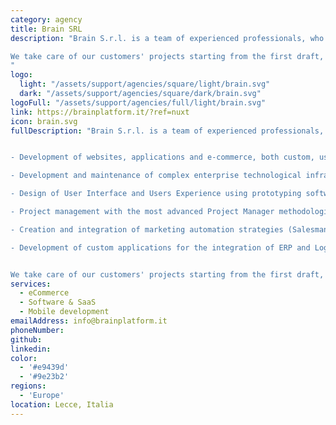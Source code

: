 ```yaml
---
category: agency
title: Brain SRL
description: "Brain S.r.l. is a team of experienced professionals, who work with great passion on various projects. We have been operating for more than twenty years.

We take care of our customers' projects starting from the first draft, following the entire life cycle of the software up to the achievement of business' targets.
"
logo: 
  light: "/assets/support/agencies/square/light/brain.svg"
  dark: "/assets/support/agencies/square/dark/brain.svg"
logoFull: "/assets/support/agencies/full/light/brain.svg"
link: https://brainplatform.it/?ref=nuxt
icon: brain.svg
fullDescription: "Brain S.r.l. is a team of experienced professionals, who work with great passion on various projects. We have been operating for more than twenty years in the following sectors:


- Development of websites, applications and e-commerce, both custom, using the most advanced technologies (Node JS, Nuxt JS, Vue JS, Vue Storefront, React JS, Next JS), or using the most advanced CMS ( Shopware, Magento, Prestashop, HCL) also enhanced by a headless approach.

- Development and maintenance of complex enterprise technological infrastructures using the most powerful clouds: AWS, Azure and hybrid approaches with virtualized systems and containers (eg Docker and Kubernetes).

- Design of User Interface and Users Experience using prototyping software (Adobe Xd, InVision, Sketch, Figma)

- Project management with the most advanced Project Manager methodologies (Prince2, Agile, SCRUM)

- Creation and integration of marketing automation strategies (Salesmanago)

- Development of custom applications for the integration of ERP and Logistics software present by the customer.


We take care of our customers' projects starting from the first draft, following the entire life cycle of the software up to the achievement of business' targets."
services:
  - eCommerce
  - Software & SaaS
  - Mobile development
emailAddress: info@brainplatform.it
phoneNumber:
github: 
linkedin:
color:
  - '#e9439d'
  - '#9e23b2'
regions:
  - 'Europe'
location: Lecce, Italia
---
```

